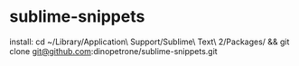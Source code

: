 sublime-snippets
================

install:
    cd ~/Library/Application\ Support/Sublime\ Text\ 2/Packages/ && git clone git@github.com:dinopetrone/sublime-snippets.git
    

